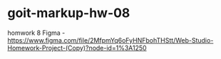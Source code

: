 # goit-markup-hw-08

homwork 8
Figma - https://www.figma.com/file/2MfpmYq6oFyHNFbohTHStt/Web-Studio-Homework-Project-(Copy)?node-id=1%3A1250
